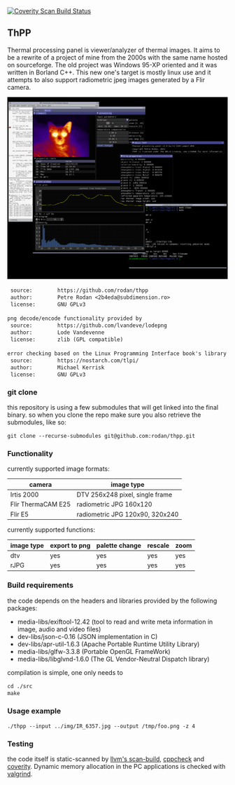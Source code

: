 
<a href="https://scan.coverity.com/projects/rodan-thpp">
  <img alt="Coverity Scan Build Status"
       src="https://scan.coverity.com/projects/27526/badge.svg"/>
</a>

## ThPP

Thermal processing panel is viewer/analyzer of thermal images. It aims to be a rewrite of a project of mine from the 2000s with the same name hosted on sourceforge. The old project was Windows 95-XP oriented and it was written in Borland C++. This new one's target is mostly linux use and it attempts to also support radiometric jpeg images generated by a Flir camera.

![screenshot](./img/thpp.png)

```
 source:        https://github.com/rodan/thpp
 author:        Petre Rodan <2b4eda@subdimension.ro>
 license:       GNU GPLv3

png decode/encode functionality provided by
 source:        https://github.com/lvandeve/lodepng
 author:        Lode Vandevenne
 license:       zlib (GPL compatible)

error checking based on the Linux Programming Interface book's library
 source:        https://nostarch.com/tlpi/
 author:        Michael Kerrisk
 license:       GNU GPLv3
```

### git clone

this repository is using a few submodules that will get linked into the final binary.
so when you clone the repo make sure you also retrieve the submodules, like so:

```
git clone --recurse-submodules git@github.com:rodan/thpp.git
```

### Functionality

currently supported image formats:

camera | image type
--- | ---
Irtis 2000 | DTV 256x248 pixel, single frame
Flir ThermaCAM E25 | radiometric JPG 160x120
Flir E5 | radiometric JPG 120x90, 320x240

currently supported functions:

image type | export to png | palette change | rescale | zoom
--- | --- | --- | --- | --- 
dtv | yes | yes | yes | yes
rJPG| yes | yes | yes | yes

### Build requirements

the code depends on the headers and libraries provided by the following packages:

 * media-libs/exiftool-12.42 (tool to read and write meta information in image, audio and video files)
 * dev-libs/json-c-0.16 (JSON implementation in C)
 * dev-libs/apr-util-1.6.3 (Apache Portable Runtime Utility Library)
 * media-libs/glfw-3.3.8 (Portable OpenGL FrameWork)
 * media-libs/libglvnd-1.6.0 (The GL Vendor-Neutral Dispatch library)

compilation is simple, one only needs to
```
cd ./src
make
```

### Usage example

```
./thpp --input ../img/IR_6357.jpg --output /tmp/foo.png -z 4
```

### Testing

the code itself is static-scanned by [llvm's scan-build](https://clang-analyzer.llvm.org/), [cppcheck](http://cppcheck.net/) and [coverity](https://scan.coverity.com/projects/rodan-thpp?tab=overview). Dynamic memory allocation in the PC applications is checked with [valgrind](https://valgrind.org/).


